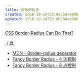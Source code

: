 ```yaml
---
title: 圆角的玩法
created: 2018-10-24T23:06:54+0800
updated: 2018-10-24T23:06:54+0800
---
```



[CSS Border-Radius Can Do That?](https://medium.com/9elements/css-border-radius-can-do-that-d46df1d013ae)

工具

- [MDN - Border-radius generator](https://developer.mozilla.org/en-US/docs/Web/CSS/CSS_Background_and_Borders/Border-radius_generator)
- [Fancy Border Radius - 4 边控制](https://9elements.github.io/fancy-border-radius)
- [Fancy Border Radius - 8 点控制](https://9elements.github.io/fancy-border-radius/full-control.html)
